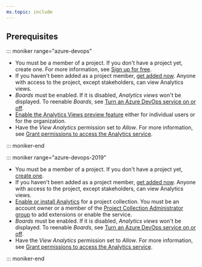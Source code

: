 ```yaml
---
ms.topic: include
---
```


<a id="prerequisites">  </a>
## Prerequisites  


::: moniker range="azure-devops"

- You must be a member of a project. If you don't have a project yet, create one. For more information, see [Sign up for free](/azure/devops/user-guide/sign-up-invite-teammates). 
- If you haven't been added as a project member, [get added now](/azure/devops/organizations/accounts/add-organization-users). Anyone with access to the project, except stakeholders, can view Analytics views.
- *Boards* must be enabled. If it is disabled, *Analytics views* won't be displayed. To reenable *Boards*, see [Turn an Azure DevOps service on or off](/azure/devops/organizations/settings/set-services).
- [Enable the Analytics Views preview feature](/azure/devops/project/navigation/preview-features) either for individual users or for the organization. 
- Have the *View Analytics* permission set to *Allow*. For more information, see [Grant permissions to access the Analytics service](/azure/devops/report/powerbi/analytics-security).


::: moniker-end


::: moniker range="azure-devops-2019"

- You must be a member of a project. If you don't have a project yet, [create one](/azure/devops/organizations/projects/create-project). 
- If you haven't been added as a project member, [get added now](/azure/devops/organizations/security/add-users-team-project). Anyone with access to the project, except stakeholders, can view Analytics views.
- [Enable or install Analytics](/azure/devops/report/dashboards/analytics-extension) for a project collection. You must be an account owner or a member of the [Project Collection Administrator group](/azure/devops/organizations/security/set-project-collection-level-permissions) to add extensions or enable the service.
- *Boards* must be enabled. If it is disabled, *Analytics views* won't be displayed. To reenable *Boards*, see [Turn an Azure DevOps service on or off](/azure/devops/organizations/settings/set-services).
- Have the *View Analytics* permission set to *Allow*. For more information, see [Grant permissions to access the Analytics service](/azure/devops/report/powerbi/analytics-security).

::: moniker-end

